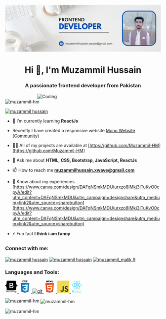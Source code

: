 ![logo](https://github.com/Muzammil-HM/Logo-JPG/blob/main/White%20Green%20Modern%20Art%20Director%20LinkedIn%20Article%20Cover%20Image.png)
<h1 align="center">Hi 👋, I'm Muzammil Hussain</h1>
<h3 align="center">A passionate frontend developer from Pakistan</h3>
<img align="right" alt="Coding" width="400" src="https://camo.githubusercontent.com/5ddf73ad3a205111cf8c686f687fc216c2946a75005718c8da5b837ad9de78c9/68747470733a2f2f7468756d62732e6766796361742e636f6d2f4576696c4e657874446576696c666973682d736d616c6c2e676966">


<p align="left"> <img src="https://komarev.com/ghpvc/?username=muzammil-hm&label=Profile%20views&color=0e75b6&style=flat" alt="muzammil-hm" /> </p>

<p align="left"> <a href="https://twitter.com/muzammil hussain" target="blank"><img src="https://img.shields.io/twitter/follow/muzammil hussain?logo=twitter&style=for-the-badge" alt="muzammil hussain" /></a> </p>

- 🌱 I’m currently learning **ReactJs**

- Recently I have created a responsive website [Mono Website (Community)](https://muzammil-hm.github.io/First-Capstone-Project/)

- 👨‍💻 All of my projects are available at [https://github.com/Muzammil-HM](https://github.com/Muzammil-HM)

- 💬 Ask me about **HTML, CSS, Bootstrap, JavaScript, ReactJs**

- 📫 How to reach me **muzammilhussain.xwave@gmail.com**

- 📄 Know about my experiences [https://www.canva.com/design/DAFqNSmkMDU/urxzo8IMkj3lTuKvO0cpyA/edit?utm_content=DAFqNSmkMDU&utm_campaign=designshare&utm_medium=link2&utm_source=sharebutton](https://www.canva.com/design/DAFqNSmkMDU/urxzo8IMkj3lTuKvO0cpyA/edit?utm_content=DAFqNSmkMDU&utm_campaign=designshare&utm_medium=link2&utm_source=sharebutton)

- ⚡ Fun fact **I think i am funny**

<h3 align="left">Connect with me:</h3>
<p align="left">
<a href="https://twitter.com/muzammil hussain" target="blank"><img align="center" src="https://raw.githubusercontent.com/rahuldkjain/github-profile-readme-generator/master/src/images/icons/Social/twitter.svg" alt="muzammil hussain" height="30" width="40" /></a>
<a href="https://linkedin.com/in/muzammil hussain" target="blank"><img align="center" src="https://raw.githubusercontent.com/rahuldkjain/github-profile-readme-generator/master/src/images/icons/Social/linked-in-alt.svg" alt="muzammil hussain" height="30" width="40" /></a>
<a href="https://instagram.com/muzammil_malik.9" target="blank"><img align="center" src="https://raw.githubusercontent.com/rahuldkjain/github-profile-readme-generator/master/src/images/icons/Social/instagram.svg" alt="muzammil_malik.9" height="30" width="40" /></a>
</p>

<h3 align="left">Languages and Tools:</h3>
<p align="left"> <a href="https://getbootstrap.com" target="_blank" rel="noreferrer"> <img src="https://raw.githubusercontent.com/devicons/devicon/master/icons/bootstrap/bootstrap-plain-wordmark.svg" alt="bootstrap" width="40" height="40"/> </a> <a href="https://www.w3schools.com/css/" target="_blank" rel="noreferrer"> <img src="https://raw.githubusercontent.com/devicons/devicon/master/icons/css3/css3-original-wordmark.svg" alt="css3" width="40" height="40"/> </a> <a href="https://git-scm.com/" target="_blank" rel="noreferrer"> <img src="https://www.vectorlogo.zone/logos/git-scm/git-scm-icon.svg" alt="git" width="40" height="40"/> </a> <a href="https://www.w3.org/html/" target="_blank" rel="noreferrer"> <img src="https://raw.githubusercontent.com/devicons/devicon/master/icons/html5/html5-original-wordmark.svg" alt="html5" width="40" height="40"/> </a> <a href="https://developer.mozilla.org/en-US/docs/Web/JavaScript" target="_blank" rel="noreferrer"> <img src="https://raw.githubusercontent.com/devicons/devicon/master/icons/javascript/javascript-original.svg" alt="javascript" width="40" height="40"/> </a> <a href="https://reactjs.org/" target="_blank" rel="noreferrer"> <img src="https://raw.githubusercontent.com/devicons/devicon/master/icons/react/react-original-wordmark.svg" alt="react" width="40" height="40"/> </a> </p>

<p><img align="left" src="https://github-readme-stats.vercel.app/api/top-langs?username=muzammil-hm&show_icons=true&locale=en&layout=compact" alt="muzammil-hm" /></p>

<p>&nbsp;<img align="center" src="https://github-readme-stats.vercel.app/api?username=muzammil-hm&show_icons=true&locale=en" alt="muzammil-hm" /></p>

<p><img align="center" src="https://github-readme-streak-stats.herokuapp.com/?user=muzammil-hm&" alt="muzammil-hm" /></p>
